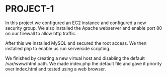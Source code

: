 # PROJECT-1
In this project we configured an EC2 instance and configured a new security group.  We also installed the Apache webserver and enable port 80 on our firewall to allow http traffic.  

After this we installed MySQL and secured the root access.  We then installed php to enable us run serverside scripting.

We finished by creating a new virtual host and disabling the default /var/www/html path.  We made index.php the default file and gave it priority over index.html and tested using a web browser.
